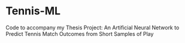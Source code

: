 # Tennis-ML
Code to accompany my Thesis Project:
An Artificial Neural Network to Predict Tennis Match Outcomes from Short Samples of Play
